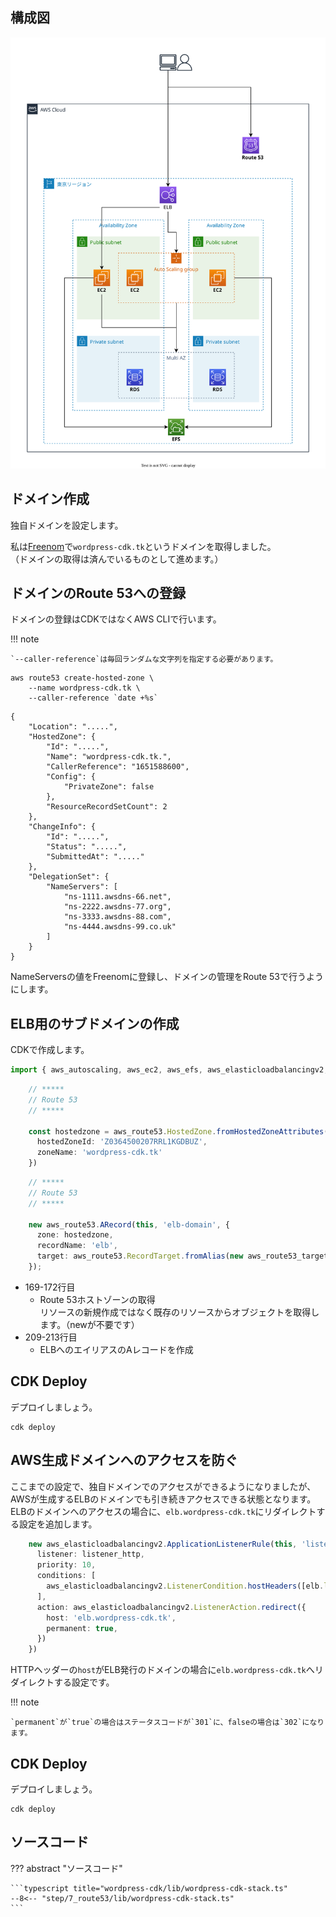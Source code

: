 ## 構成図

![](images/architectuture-route53.drawio.svg)

## ドメイン作成

独自ドメインを設定します。

私は[Freenom](https://www.freenom.com/)で`wordpress-cdk.tk`というドメインを取得しました。  
（ドメインの取得は済んでいるものとして進めます。）

## ドメインのRoute 53への登録

ドメインの登録はCDKではなくAWS CLIで行います。

!!! note

    `--caller-reference`は毎回ランダムな文字列を指定する必要があります。

```terminal title="ターミナル"
aws route53 create-hosted-zone \
    --name wordpress-cdk.tk \
    --caller-reference `date +%s`
```
```
{
    "Location": ".....",
    "HostedZone": {
        "Id": ".....",
        "Name": "wordpress-cdk.tk.",
        "CallerReference": "1651588600",
        "Config": {
            "PrivateZone": false
        },
        "ResourceRecordSetCount": 2
    },
    "ChangeInfo": {
        "Id": ".....",
        "Status": ".....",
        "SubmittedAt": "....."
    },
    "DelegationSet": {
        "NameServers": [
            "ns-1111.awsdns-66.net",
            "ns-2222.awsdns-77.org",
            "ns-3333.awsdns-88.com",
            "ns-4444.awsdns-99.co.uk"
        ]
    }
}
```

NameServersの値をFreenomに登録し、ドメインの管理をRoute 53で行うようにします。

## ELB用のサブドメインの作成

CDKで作成します。

```typescript title="wordpress-cdk/lib/wordpress-cdk-stack.ts" linenums="1"
import { aws_autoscaling, aws_ec2, aws_efs, aws_elasticloadbalancingv2, aws_elasticloadbalancingv2_targets, aws_iam, aws_rds, aws_route53, aws_route53_targets, CfnOutput, RemovalPolicy, Stack, StackProps } from 'aws-cdk-lib';
```
```typescript linenums="165"
    // *****
    // Route 53
    // *****

    const hostedzone = aws_route53.HostedZone.fromHostedZoneAttributes(this, 'hostedzone', {
      hostedZoneId: 'Z0364500207RRL1KGDBUZ',
      zoneName: 'wordpress-cdk.tk'
    })
```
```typescript linenums="205"
    // *****
    // Route 53
    // *****

    new aws_route53.ARecord(this, 'elb-domain', {
      zone: hostedzone,
      recordName: 'elb',
      target: aws_route53.RecordTarget.fromAlias(new aws_route53_targets.LoadBalancerTarget(elb)),
    });
```

* 169-172行目
    * Route 53ホストゾーンの取得  
      リソースの新規作成ではなく既存のリソースからオブジェクトを取得します。（newが不要です）
* 209-213行目
    * ELBへのエイリアスのAレコードを作成

## CDK Deploy

デプロイしましょう。

```terminal title="ターミナル"
cdk deploy
```

## AWS生成ドメインへのアクセスを防ぐ

ここまでの設定で、独自ドメインでのアクセスができるようになりましたが、AWSが生成するELBのドメインでも引き続きアクセスできる状態となります。  
ELBのドメインへのアクセスの場合に、`elb.wordpress-cdk.tk`にリダイレクトする設定を追加します。

```typescript title="wordpress-cdk/lib/wordpress-cdk-stack.ts" linenums="205"
    new aws_elasticloadbalancingv2.ApplicationListenerRule(this, 'listener_http_rule', {
      listener: listener_http,
      priority: 10,
      conditions: [
        aws_elasticloadbalancingv2.ListenerCondition.hostHeaders([elb.loadBalancerDnsName])
      ],
      action: aws_elasticloadbalancingv2.ListenerAction.redirect({
        host: 'elb.wordpress-cdk.tk',
        permanent: true,
      })
    })
```

HTTPヘッダーの`host`がELB発行のドメインの場合に`elb.wordpress-cdk.tk`へリダイレクトする設定です。

!!! note

    `permanent`が`true`の場合はステータスコードが`301`に、falseの場合は`302`になります。

## CDK Deploy

デプロイしましょう。

```terminal title="ターミナル"
cdk deploy
```


## ソースコード

??? abstract "ソースコード"

    ```typescript title="wordpress-cdk/lib/wordpress-cdk-stack.ts"
    --8<-- "step/7_route53/lib/wordpress-cdk-stack.ts"
    ```
